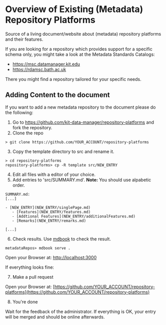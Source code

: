 # Overview of Existing (Metadata) Repository Platforms

Source of a living document/website about (metadata) repository platforms and their features.

If you are looking for a repository which provides support for a specific schema only, you might take a look at the Metadata Standards Catalogs:

- https://msc.datamanager.kit.edu
- https://rdamsc.bath.ac.uk

There you might find a repository tailored for your specific needs.

## Adding Content to the document
If you want to add a new metadata repository to the document please do the following:
1. Go to https://github.com/kit-data-manager/repository-platforms and fork the repository.
2. Clone the repo
```
> git clone https://github.com/YOUR_ACCOUNT/repository-platforms
```
3. Copy the template directory to src and rename it.
```
> cd repository-platforms
repository-platforms> cp -R template src/NEW_ENTRY
```
4. Edit all files with a editor of your choice.
5. Add entries to 'src/SUMMARY.md'.
**Note:** You should use alpabetic order.
```
SUMMARY.md:
[...]

- [NEW_ENTRY](NEW_ENTRY/singlePage.md)
   - [Features](NEW_ENTRY/features.md)
   - [Addtional Features](NEW_ENTRY/additionalFeatures.md)
   - [Remarks](NEW_ENTRY/remarks.md)

[...]
```

6. Check results.
Use [mdbook](https://github.com/rust-lang/mdBook/releases) to check the result.
```
metadataRepos> mdbook serve .
```
Open your Browser at: [http://localhost:3000](http://localhost:3000)

If everything looks fine:

7. Make a pull request

Open your Browser at: [https://github.com/YOUR_ACCOUNT/repository-platforms](https://github.com/YOUR_ACCOUNT/repository-platforms)

8. You're done

Wait for the feedback of the administrator. If everything is OK, your entry will be merged and should be online afterwards.
